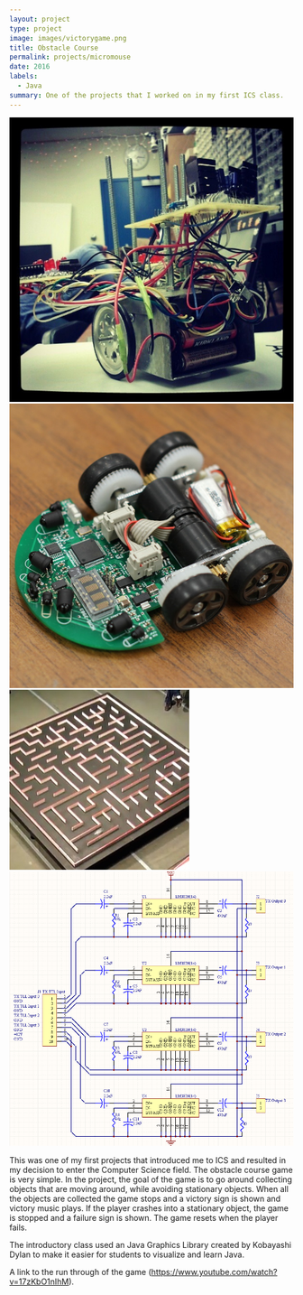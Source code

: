 ```yaml
---
layout: project
type: project
image: images/victorygame.png
title: Obstacle Course
permalink: projects/micromouse
date: 2016
labels:
  - Java
summary: One of the projects that I worked on in my first ICS class. 
---
```


<div class="ui small rounded images">
  <img class="ui image" src="../images/micromouse-robot.png">
  <img class="ui image" src="../images/micromouse-robot-2.jpg">
  <img class="ui image" src="../images/micromouse.jpg">
  <img class="ui image" src="../images/micromouse-circuit.png">
</div>

This was one of my first projects that introduced me to ICS and resulted in my decision to enter the Computer Science field. The obstacle course game is very simple. In the project, the goal of the game is to go around collecting objects that are moving around, while avoiding stationary objects. When all the objects are collected the game stops and a victory sign is shown and victory music plays. If the player crashes into a stationary object, the game is stopped and a failure sign is shown. The game resets when the player fails. 

The introductory class used an Java Graphics Library created by Kobayashi Dylan to make it easier for students to visualize and learn Java. 

A link to the run through of the game (https://www.youtube.com/watch?v=17zKbO1nIhM).



